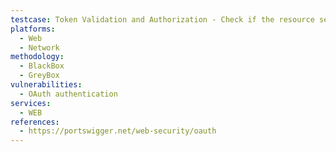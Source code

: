 ```yaml
---
testcase: Token Validation and Authorization - Check if the resource server validates tokens to ensure they were issued for the intended client_id, with appropriate scope and not expired or reused. Web (HTTP/HTTPS) service
platforms: 
  - Web
  - Network
methodology: 
  - BlackBox
  - GreyBox
vulnerabilities:
  - OAuth authentication
services:
  - WEB
references:
  - https://portswigger.net/web-security/oauth
---
```

